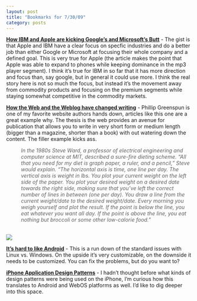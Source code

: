 ```yaml
---
layout: post
title: "Bookmarks for 7/30/09"
category: posts
---
```

<p><a href="http://itmanagement.earthweb.com/features/article.php/12297_3832146_1/How-IBM-and-Apple-are-Kicking-Googles-and-Microsofts-Butt.htm"><b>How IBM and Apple are kicking Google&#8217;s and Microsoft&#8217;s Butt</b></a> - The gist is that Apple and IBM have a clear focus on specfic industries and do a better job than either Google or Microsoft at focusing their whole company and a defined goal. This is very true for Apple (the article makes the point that Apple was able to expand to phones while keeping dominance in the mp3 player segment). I think it&#8217;s true for IBM in so far that it has more direction and focus than, say google, but in general it could use more. I think the real story here is not so much the focus, but instead it&#8217;s the movement away from commodity products and focusing on the premium segments while staying somewhat competitive in the commodity markets.</p>
<p><a href="http://philip.greenspun.com/writing/changed-by-web-and-weblog"><b>How the Web and the Weblog have changed writing</b></a> - Phillip Greenspun is one of my favorite website authors hands down, articles like this one are a great example why. The thesis is the web provides an avenue for publication that allows you to write in very short form or medium length (bigger than a magazine, shorter than a book) with out watering down the content. The filler example kicks ass.</p>
<blockquote style="margin: 0 0 0 40px; border: none; padding: 0px;"><i>In the 1980s Steve Ward, a professor of electrical engineering and computer science at MIT, described a sure-fire dieting scheme. &#8220;All that you need for my diet is graph paper, a ruler, and a pencil,&#8221; Steve would explain. &#8220;The horizontal axis is time, one line per day. The vertical axis is weight in lbs. You plot your current weight on the left side of the paper. You plot your desired weight on a desired date towards the right side, making sure that you&#8217;ve left the correct number of lines in between (one per day). You draw a line from the current weight/date to the desired weight/date. Every morning you weigh yourself and plot the result. If the point is below the line, you eat whatever you want all day. If the point is above the line, you eat nothing but broccoli or some other low-calorie food.&#8221;</i></blockquote>
<blockquote style="margin: 0 0 0 40px; border: none; padding: 0px;"><br/></blockquote>
<p><i><img src="http://files.getdropbox.com/u/360128/steve-ward-diet.thumb.jpg"/></i></p>

<p><a href="http://jerakeen.org/notes/2009/07/hard-to-like-android/"><b>It&#8217;s hard to like Android</b></a> - This is a run down of the standard issues with Linux vs. Windows. On the upside it&#8217;s very customizable, on the downside it needs to be customized. You can fix the problems, but do you want to?</p>

<p><a href="http://flyosity.com/application-design/iphone-application-design-patterns.php"><b>iPhone Application Design Patterns</b></a> - I hadn&#8217;t thought before what kinds of design patterns were being used on the iPhone, I&#8217;m curious how this translates to Android and WebOS platforms as well. I&#8217;d like to dig deeper into this space.</p>